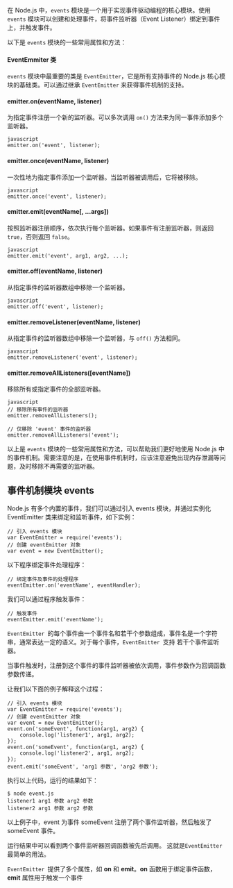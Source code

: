 在 Node.js 中，`events` 模块是一个用于实现事件驱动编程的核心模块。使用 `events` 模块可以创建和处理事件，将事件监听器（Event Listener）绑定到事件上，并触发事件。

以下是 `events` 模块的一些常用属性和方法：

#### EventEmmiter 类

`events` 模块中最重要的类是 `EventEmitter`，它是所有支持事件的 Node.js 核心模块的基础类。可以通过继承 `EventEmitter` 来获得事件机制的支持。

#### emitter.on(eventName, listener)

为指定事件注册一个新的监听器。可以多次调用 `on()` 方法来为同一事件添加多个监听器。

```
javascript
emitter.on('event', listener);
```

#### emitter.once(eventName, listener)

一次性地为指定事件添加一个监听器。当监听器被调用后，它将被移除。

```
javascript
emitter.once('event', listener);
```

#### emitter.emit(eventName[, ...args])

按照监听器注册顺序，依次执行每个监听器。如果事件有注册监听器，则返回 `true`，否则返回 `false`。

```
javascript
emitter.emit('event', arg1, arg2, ...);
```

#### emitter.off(eventName, listener)

从指定事件的监听器数组中移除一个监听器。

```
javascript
emitter.off('event', listener);
```

#### emitter.removeListener(eventName, listener)

从指定事件的监听器数组中移除一个监听器，与 `off()` 方法相同。

```
javascript
emitter.removeListener('event', listener);
```

#### emitter.removeAllListeners([eventName])

移除所有或指定事件的全部监听器。

```
javascript
// 移除所有事件的监听器
emitter.removeAllListeners();

// 仅移除 'event' 事件的监听器
emitter.removeAllListeners('event');
```

以上是 `events` 模块的一些常用属性和方法，可以帮助我们更好地使用 Node.js 中的事件机制。需要注意的是，在使用事件机制时，应该注意避免出现内存泄漏等问题，及时移除不再需要的监听器。

## 事件机制模块 events

Node.js 有多个内置的事件，我们可以通过引入 events 模块，并通过实例化 EventEmitter 类来绑定和监听事件，如下实例：

```
// 引入 events 模块
var EventEmitter = require('events');
// 创建 eventEmitter 对象
var event = new EventEmitter();
```

以下程序绑定事件处理程序：

```
// 绑定事件及事件的处理程序
eventEmitter.on('eventName', eventHandler);
```

我们可以通过程序触发事件：

```
// 触发事件
eventEmitter.emit('eventName');
```

`EventEmitter `的每个事件由一个事件名和若干个参数组成，事件名是一个字符串，通常表达一定的语义。对于每个事件，`EventEmitter `支持 若干个事件监听器。

当事件触发时，注册到这个事件的事件监听器被依次调用，事件参数作为回调函数参数传递。

让我们以下面的例子解释这个过程：

```
// 引入 events 模块
var EventEmitter = require('events');
// 创建 eventEmitter 对象
var event = new EventEmitter();
event.on('someEvent', function(arg1, arg2) { 
    console.log('listener1', arg1, arg2); 
}); 
event.on('someEvent', function(arg1, arg2) { 
    console.log('listener2', arg1, arg2); 
}); 
event.emit('someEvent', 'arg1 参数', 'arg2 参数'); 
```

执行以上代码，运行的结果如下：

```
$ node event.js 
listener1 arg1 参数 arg2 参数
listener2 arg1 参数 arg2 参数
```

以上例子中，event 为事件 someEvent 注册了两个事件监听器，然后触发了 someEvent 事件。

运行结果中可以看到两个事件监听器回调函数被先后调用。 这就是`EventEmitter`最简单的用法。

`EventEmitter `提供了多个属性，如 **on** 和 **emit**。**on** 函数用于绑定事件函数，**emit** 属性用于触发一个事件